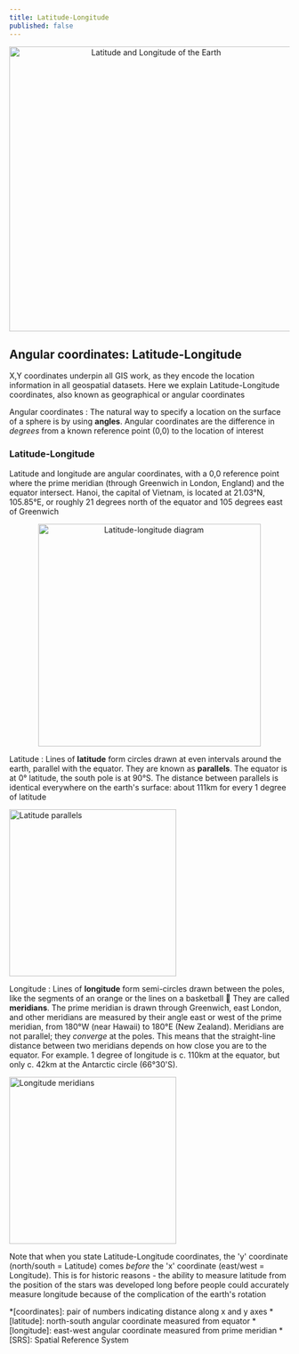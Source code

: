 ```yaml
---
title: Latitude-Longitude
published: false
---
```


<center><a title="Latitude-Longitude by Djexplo, CC0, via Wikimedia Commons"><img width="512" alt="Latitude and Longitude of the Earth" src="https://upload.wikimedia.org/wikipedia/commons/thumb/6/62/Latitude_and_Longitude_of_the_Earth.svg/512px-Latitude_and_Longitude_of_the_Earth.svg.png"></a></center>

## Angular coordinates: Latitude-Longitude

X,Y coordinates underpin all GIS work, as they encode the location information in all geospatial datasets.  Here we explain Latitude-Longitude coordinates, also known as geographical or angular coordinates

Angular coordinates
: The natural way to specify a location on the surface of a sphere is by using **angles**.  Angular coordinates are the difference in *degrees* from a known reference point (0,0) to the location of interest


### Latitude-Longitude
Latitude and longitude are angular coordinates, with a 0,0 reference point where the prime meridian (through Greenwich in London, England) and the equator intersect.  Hanoi, the capital of Vietnam, is located at 21.03&#176;N, 105.85&#176;E, or roughly 21 degrees north of the equator and 105 degrees east of Greenwich

<!-- 21°01′42″N 105°51′15″E -->

<center><a title="Latitude-Longitude by unknown author, Public domain, via Wikimedia Commons"><img width="400" alt="Latitude-longitude diagram" src="https://upload.wikimedia.org/wikipedia/commons/thumb/e/ef/FedStats_Lat_long.svg/256px-FedStats_Lat_long.svg.png"></a></center>

Latitude
: Lines of **latitude** form circles drawn at even intervals around the earth, parallel with the equator.  They are known as **parallels**.  The equator is at 0&#176; latitude, the south pole is at 90&#176;S. The distance between parallels is identical everywhere on the earth's surface: about 111km for every 1 degree of latitude

<a title="Latitude parallels by Pearson Scott Foresman, Public domain, via Wikimedia Commons"><img width="300" alt="Latitude parallels" src="https://upload.wikimedia.org/wikipedia/commons/thumb/1/13/Latitude_%28PSF%29.png/512px-Latitude_%28PSF%29.png"></a>

Longitude
: Lines of **longitude** form semi-circles drawn between the poles, like the segments of an orange or the lines on a basketball :basketball:  They are called **meridians**.  The prime meridian is drawn through Greenwich, east London, and other meridians are measured by their angle east or west of the prime meridian, from 180&#176;W (near Hawaii) to 180&#176;E (New Zealand).  Meridians are not parallel; they *converge* at the poles. This means that the straight-line distance between two meridians depends on how close you are to the equator.  For example. 1 degree of longitude is c. 110km at the equator, but only c. 42km at the Antarctic circle (66&#176;30'S).

<a title="Longitude meridians by Pearson Scott Foresman, Public domain, via Wikimedia Commons" ><img width="300" alt="Longitude meridians" src="https://upload.wikimedia.org/wikipedia/commons/thumb/f/f4/Longitude_%28PSF%29.png/512px-Longitude_%28PSF%29.png"></a>

Note that when you state Latitude-Longitude coordinates, the 'y' coordinate (north/south = Latitude) comes *before* the 'x' coordinate (east/west = Longitude).  This is for historic reasons - the ability to measure latitude from the position of the stars was developed long before people could accurately measure longitude because of the complication of the earth's rotation

<!-- ### H5P quiz
- Use lat-long coordinates to find feature on map - what type of features (click on OSM layer - category in a particular field)
- Give me coordinates of point identified by its attributes (Select by attributes, Zoom to selection)
 -->

*[coordinates]: pair of numbers indicating distance along x and y axes
*[latitude]: north-south angular coordinate measured from equator
*[longitude]: east-west angular coordinate measured from prime meridian
*[SRS]: Spatial Reference System
